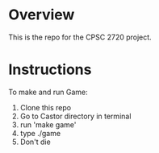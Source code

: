 # Overview

This is the repo for the CPSC 2720 project.

# Instructions
To make and run Game:
1. Clone this repo
2. Go to Castor directory in terminal
3. run 'make game'
4. type ./game
5. Don't die

